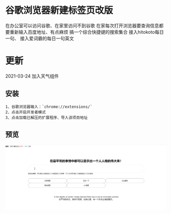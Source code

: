 # 谷歌浏览器新建标签页改版
在办公室可以访问谷歌、在家里访问不到谷歌
在家每次打开浏览器要查询信息都要重新输入百度地址、有点麻烦
搞一个综合快捷键的搜索集合
接入hitokoto每日一句、
接入爱词霸的每日一句英文

# 更新
2021-03-24 加入天气组件

## 安装
```
1、谷歌浏览器输入：`chrome://extensions/`
2、点击开启开发者模式
3、点击加载已解压的扩展程序、导入该项目地址
```

## 预览
![Alt img](./202103001.png)